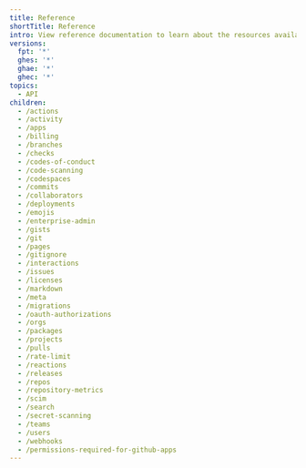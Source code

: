 ```yaml
---
title: Reference
shortTitle: Reference
intro: View reference documentation to learn about the resources available in the GitHub REST API.
versions:
  fpt: '*'
  ghes: '*'
  ghae: '*'
  ghec: '*'
topics:
  - API
children:
  - /actions
  - /activity
  - /apps
  - /billing
  - /branches
  - /checks
  - /codes-of-conduct
  - /code-scanning
  - /codespaces
  - /commits
  - /collaborators
  - /deployments
  - /emojis
  - /enterprise-admin
  - /gists
  - /git
  - /pages
  - /gitignore
  - /interactions
  - /issues
  - /licenses
  - /markdown
  - /meta
  - /migrations
  - /oauth-authorizations
  - /orgs
  - /packages
  - /projects
  - /pulls
  - /rate-limit
  - /reactions
  - /releases
  - /repos
  - /repository-metrics
  - /scim
  - /search
  - /secret-scanning
  - /teams
  - /users
  - /webhooks
  - /permissions-required-for-github-apps
---
```


